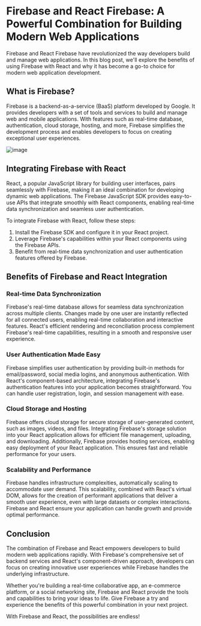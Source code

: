 # Firebase and React Firebase: A Powerful Combination for Building Modern Web Applications

Firebase and React Firebase have revolutionized the way developers build and manage web applications. In this blog post, we'll explore the benefits of using Firebase with React and why it has become a go-to choice for modern web application development.

## What is Firebase?

Firebase is a backend-as-a-service (BaaS) platform developed by Google. It provides developers with a set of tools and services to build and manage web and mobile applications. With features such as real-time database, authentication, cloud storage, hosting, and more, Firebase simplifies the development process and enables developers to focus on creating exceptional user experiences.

![image](https://github.com/imeet-technology/firebase-auth/assets/136117285/b61e58c0-03b0-4354-b23c-223b57f96f7a)


## Integrating Firebase with React

React, a popular JavaScript library for building user interfaces, pairs seamlessly with Firebase, making it an ideal combination for developing dynamic web applications. The Firebase JavaScript SDK provides easy-to-use APIs that integrate smoothly with React components, enabling real-time data synchronization and seamless user authentication.

To integrate Firebase with React, follow these steps:

1. Install the Firebase SDK and configure it in your React project.
2. Leverage Firebase's capabilities within your React components using the Firebase APIs.
3. Benefit from real-time data synchronization and user authentication features offered by Firebase.

## Benefits of Firebase and React Integration

### Real-time Data Synchronization

Firebase's real-time database allows for seamless data synchronization across multiple clients. Changes made by one user are instantly reflected for all connected users, enabling real-time collaboration and interactive features. React's efficient rendering and reconciliation process complement Firebase's real-time capabilities, resulting in a smooth and responsive user experience.

### User Authentication Made Easy

Firebase simplifies user authentication by providing built-in methods for email/password, social media logins, and anonymous authentication. With React's component-based architecture, integrating Firebase's authentication features into your application becomes straightforward. You can handle user registration, login, and session management with ease.

### Cloud Storage and Hosting

Firebase offers cloud storage for secure storage of user-generated content, such as images, videos, and files. Integrating Firebase's storage solution into your React application allows for efficient file management, uploading, and downloading. Additionally, Firebase provides hosting services, enabling easy deployment of your React application. This ensures fast and reliable performance for your users.

### Scalability and Performance

Firebase handles infrastructure complexities, automatically scaling to accommodate user demand. This scalability, combined with React's virtual DOM, allows for the creation of performant applications that deliver a smooth user experience, even with large datasets or complex interactions. Firebase and React ensure your application can handle growth and provide optimal performance.

## Conclusion

The combination of Firebase and React empowers developers to build modern web applications rapidly. With Firebase's comprehensive set of backend services and React's component-driven approach, developers can focus on creating innovative user experiences while Firebase handles the underlying infrastructure.

Whether you're building a real-time collaborative app, an e-commerce platform, or a social networking site, Firebase and React provide the tools and capabilities to bring your ideas to life. Give Firebase a try and experience the benefits of this powerful combination in your next project.

With Firebase and React, the possibilities are endless!
